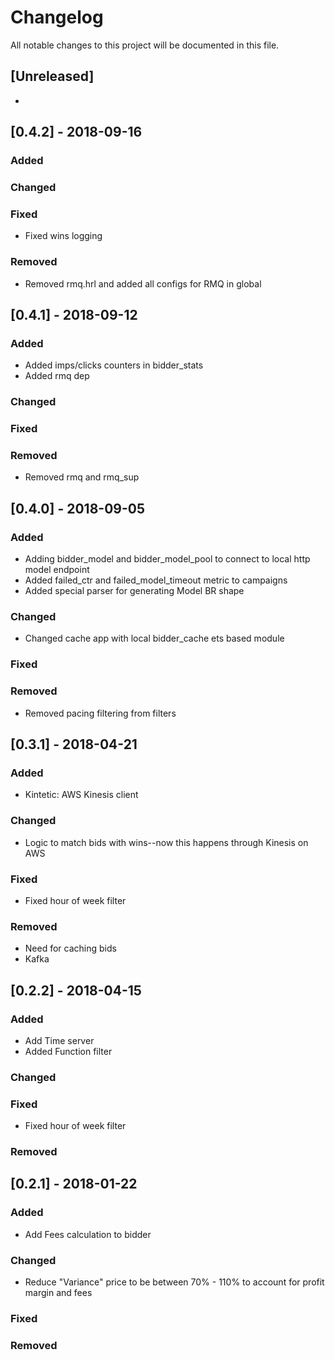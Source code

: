 # Changelog
All notable changes to this project will be documented in this file.


## [Unreleased]
-


## [0.4.2] - 2018-09-16
### Added

### Changed

### Fixed
- Fixed wins logging

### Removed
- Removed rmq.hrl and added all configs for RMQ in global


## [0.4.1] - 2018-09-12
### Added
- Added imps/clicks counters in bidder_stats
- Added rmq dep

### Changed

### Fixed

### Removed
- Removed rmq and rmq_sup


## [0.4.0] - 2018-09-05
### Added
- Adding bidder_model and bidder_model_pool to connect to local http model endpoint
- Added failed_ctr and failed_model_timeout metric to campaigns
- Added special parser for generating Model BR shape

### Changed
- Changed cache app with local bidder_cache ets based module

### Fixed

### Removed
- Removed pacing filtering from filters


## [0.3.1] - 2018-04-21
### Added
- Kintetic: AWS Kinesis client

### Changed
- Logic to match bids with wins--now this happens through Kinesis on AWS

### Fixed
- Fixed hour of week filter

### Removed
- Need for caching bids
- Kafka


## [0.2.2] - 2018-04-15
### Added
- Add Time server
- Added Function filter

### Changed

### Fixed
- Fixed hour of week filter

### Removed



## [0.2.1] - 2018-01-22
### Added
- Add Fees calculation to bidder

### Changed
- Reduce "Variance" price to be between 70% - 110% to account for profit margin and fees

### Fixed

### Removed

